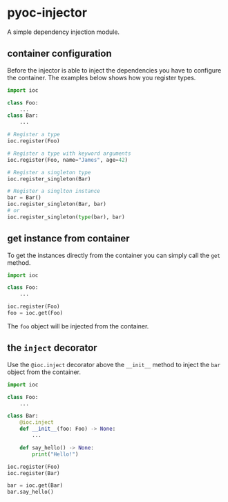 # pyoc-injector
A simple dependency injection module.

## container configuration

Before the injector is able to inject the dependencies you have to configure the container. The examples below shows how you register types.
```py
import ioc

class Foo:
    ...
class Bar:
    ...

# Register a type
ioc.register(Foo)

# Register a type with keyword arguments
ioc.register(Foo, name="James", age=42)

# Register a singleton type
ioc.register_singleton(Bar)

# Register a singlton instance
bar = Bar()
ioc.register_singleton(Bar, bar)
# or
ioc.register_singleton(type(bar), bar)
```

## get instance from container

To get the instances directly from the container you can simply call the ```get``` method.

```py
import ioc

class Foo:
    ...

ioc.register(Foo)
foo = ioc.get(Foo)
```

The ```foo``` object will be injected from the container.

## the ```inject``` decorator

Use the ```@ioc.inject``` decorator above the ```__init__``` method to inject the ```bar``` object from the container.

```py
import ioc

class Foo:
    ...

class Bar:
    @ioc.inject
    def __init__(foo: Foo) -> None:
        ...

    def say_hello() -> None:
        print("Hello!")

ioc.register(Foo)
ioc.register(Bar)

bar = ioc.get(Bar)
bar.say_hello()

```
